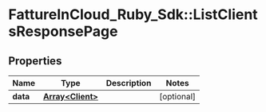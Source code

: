 # FattureInCloud_Ruby_Sdk::ListClientsResponsePage

## Properties

| Name | Type | Description | Notes |
| ---- | ---- | ----------- | ----- |
| **data** | [**Array&lt;Client&gt;**](Client.md) |  | [optional] |

